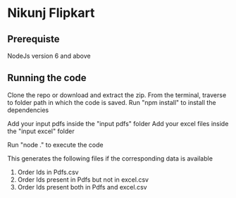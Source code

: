# Nikunj Flipkart

## Prerequiste
NodeJs version 6 and above

## Running the code
Clone the repo or download and extract the zip.
From the terminal, traverse to folder path in which the code is saved.
Run "npm install" to install the dependencies

Add your input pdfs inside the "input pdfs" folder
Add your excel files inside the "input excel" folder

Run "node ." to execute the code

This generates the following files if the corresponding data is available
1) Order Ids in Pdfs.csv
2) Order Ids present in Pdfs but not in excel.csv
3) Order Ids present both in Pdfs and excel.csv
